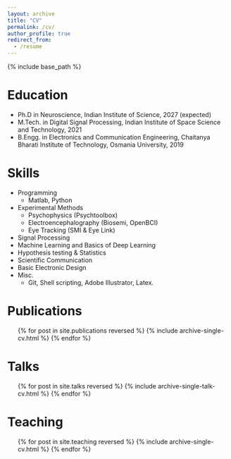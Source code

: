```yaml
---
layout: archive
title: "CV"
permalink: /cv/
author_profile: true
redirect_from:
  - /resume
---
```


{% include base_path %}

Education
======
* Ph.D in Neuroscience, Indian Institute of Science, 2027 (expected)
* M.Tech. in Digital Signal Processing, Indian Institute of Space Science and Technology, 2021
* B.Engg. in Electronics and Communication Engineering, Chaitanya Bharati Institute of Technology, Osmania University, 2019
  
Skills
======
* Programming
  * Matlab, Python 
* Experimental Methods
  * Psychophysics (Psychtoolbox)
  * Electroencephalography (Biosemi, OpenBCI)
  * Eye Tracking (SMI & Eye Link)
* Signal Processing
* Machine Learning and Basics of Deep Learning
* Hypothesis testing & Statistics
* Scientific Communication
* Basic Electronic Design
* Misc.
  * Git, Shell scripting, Adobe Illustrator, Latex.

Publications
======
  <ul>{% for post in site.publications reversed %}
    {% include archive-single-cv.html %}
  {% endfor %}</ul>
  
Talks
======
  <ul>{% for post in site.talks reversed %}
    {% include archive-single-talk-cv.html  %}
  {% endfor %}</ul>
  
Teaching
======
  <ul>{% for post in site.teaching reversed %}
    {% include archive-single-cv.html %}
  {% endfor %}</ul>
